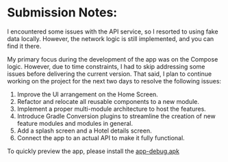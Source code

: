 # Submission Notes:

I encountered some issues with the API service, so I resorted to using fake data locally. However, the network logic is still implemented, and you can find it there.

My primary focus during the development of the app was on the Compose logic. However, due to time constraints, I had to skip addressing some issues before delivering the current version. That said, I plan to continue working on the project for the next two days to resolve the following issues:
1. Improve the UI arrangement on the Home Screen.
2. Refactor and relocate all reusable components to a new module.
3. Implement a proper multi-module architecture to host the features.
4. Introduce Gradle Conversion plugins to streamline the creation of new feature modules and modules in general.
5. Add a splash screen and a Hotel details screen.
6. Connect the app to an actual API to make it fully functional.

To quickly preview the app, please install the [app-debug.apk](https://github.com/Abed-Murad/android-test-assignment/blob/main/app-debug.apk)
